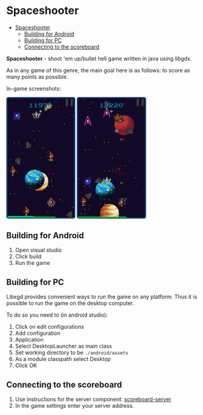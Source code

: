 # Spaceshooter

- [Spaceshooter](#spaceshooter)
  - [Building for Android](#building-for-android)
  - [Building for PC](#building-for-pc)
  - [Connecting to the scoreboard](#connecting-to-the-scoreboard)

__Spaceshooter__ - shoot 'em up/bullet hell game written in java using libgdx.

As in any game of this genre, the main goal here is as follows: to score as many points as possible.

In-game screenshots:

<img src="./additional-data/images/battle-1.png" style="width:35%;border-radius: 5px; border: 3px solid #12477a;"/>
<img src="./additional-data/images/battle-2.png" style="width:35%;border-radius: 5px; border: 3px solid #12477a;"/>

## Building for Android

1. Open visual studio
2. Click build
3. Run the game

## Building for PC

Libxgd provides convenient ways to run the game on any platform. Thus it is possible to run the game on the desktop computer.

To do so you need to (in android studio):

1. Click on edit configurations
2. Add configuration
3. Application
4. Select DesktopLauncher as main class
5. Set working directory to be `./android/assets`
6. As a module classpath select Desktop
7. Click OK

## Connecting to the scoreboard

1. Use instructions for the server component: [scoreboard-server](https://github.com/m4drat/spaceshooterserver)
2. In the game settings enter your server address.
